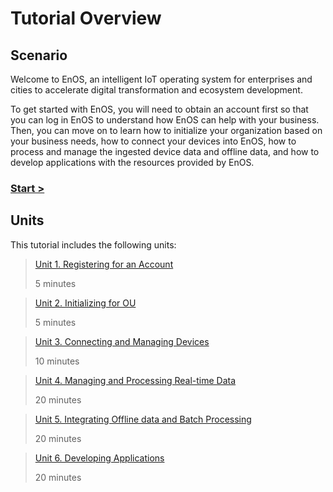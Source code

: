 # Tutorial Overview

## Scenario

Welcome to EnOS, an intelligent IoT operating system for enterprises and cities to accelerate digital transformation and ecosystem development. 

To get started with EnOS, you will need to obtain an account first so that you can log in EnOS to understand how EnOS can help with your business. Then, you can move on to learn how to initialize your organization based on your business needs, how to connect your devices into EnOS, how to process and manage the ingested device data and offline data, and how to develop applications with the resources provided by EnOS.

### [Start >](account)

## Units

This tutorial includes the following units:

> [Unit 1. Registering for an Account](account)
>
> 5 minutes

> [Unit 2. Initializing for OU](planning)
>
> 5 minutes

> [Unit 3. Connecting and Managing Devices](device_connection)
>
> 10 minutes

> [Unit 4. Managing and Processing Real-time Data](realtime_data_management) 
>
> 20 minutes

> [Unit 5. Integrating Offline data and Batch Processing](batch_processing)
>
> 20 minutes

> [Unit 6. Developing Applications](app_development)
>
> 20 minutes

